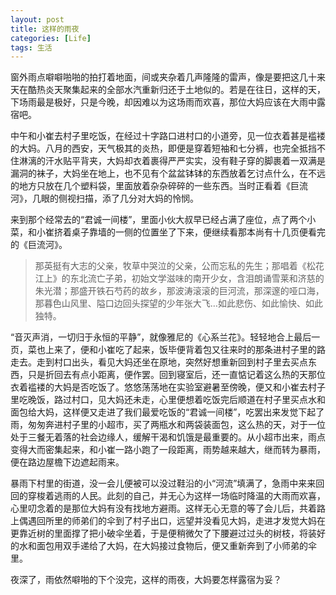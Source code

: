 ```yaml
---
layout: post
title: 这样的雨夜
categories: [Life]
tags: 生活
---
```


窗外雨点噼噼啪啪的拍打着地面，间或夹杂着几声隆隆的雷声，像是要把这几十来天在酷热炎天聚集起来的全部水汽重新归还于土地似的。若是在往日，这样的天，下场雨最是极好，只是今晚，却因难以为这场雨而欢喜，那位大妈应该在大雨中露宿吧。

中午和小崔去村子里吃饭，在经过十字路口进村口的小道旁，见一位衣着甚是褴褛的大妈。八月的西安，天气极其的炎热，即便是穿着短袖和七分裤，也完全抵挡不住淋漓的汗水贴平背夹，大妈却衣着裹得严严实实，没有鞋子穿的脚裹着一双满是漏洞的袜子，大妈坐在地上，也不见有个盆盆钵钵的东西放着乞讨点什么，在不远的地方只放在几个塑料袋，里面放着杂杂碎碎的一些东西。当时正看着《巨流河》，几眼的侧视扫描，添了几分对大妈的怜悯。

来到那个经常去的“君诚一间楼”，里面小伙大叔早已经占满了座位，点了两个小菜，和小崔挤着桌子靠墙的一侧的位置坐了下来，便继续看那本尚有十几页便看完的《巨流河》。

> 那英挺有大志的父亲，牧草中哭泣的父亲，公而忘私的先生；那唱着《松花江上》的东北流亡子弟，初始文学滋味的南开少女，含泪朗诵雪莱和济慈的朱光潜；那盛开铁石芍药的故乡，那波涛滚滚的巨河流，那深邃的哑口海，那暮色山风里、隘口边回头探望的少年张大飞…如此悲伤、如此愉快、如此独特。

“音灭声消，一切归于永恒的平静”，就像雅尼的《心系兰花》。轻轻地合上最后一页，菜也上来了，便和小崔吃了起来，饭毕便背着包又往来时的那条进村子里的路走去。走到村口出头，看见大妈还坐在原地，突然好想重新回到村子里去买点东西，只是折回去有点小距离，便作罢。回到寝室后，还一直惦记着这么热的天那位衣着褴褛的大妈是否吃饭了。悠悠荡荡地在实验室避暑至傍晚，便又和小崔去村子里吃晚饭，路过村口，见大妈还未走，心里便想着吃饭完后顺道在村子里买点水和面包给大妈，这样便又走进了我们最爱吃饭的“君诚一间楼”，吃罢出来发觉下起了雨，匆匆奔进村子里的小超市，买了两瓶水和两袋装面包，这么热的天，对于一位处于三餐无着落的社会边缘人，缓解干渴和饥饿是最重要的。从小超市出来，雨点变得大而密集起来，和小崔一路小跑了一段距离，雨势越来越大，继而转为暴雨，便在路边屋檐下边遮起雨来。

暴雨下村里的街道，没一会儿便被可以没过鞋沿的小“河流”填满了，急雨中来来回回的穿梭着逃雨的人民。此刻的自己，并无心为这样一场临时降温的大雨而欢喜，心里叨念着的是那位大妈有没有找地方避雨。这样无心无意的等了会儿后，共着路上偶遇回所里的师弟们的伞到了村子出口，远望并没看见大妈，走进才发觉大妈在更靠近树的里面撑了把小破伞坐着，于是便稍微欠了下腰避过过头的树枝，将装好的水和面包用双手递给了大妈，在大妈接过食物后，便又重新奔到了小师弟的伞里。

夜深了，雨依然噼啪的下个没完，这样的雨夜，大妈要怎样露宿为妥？
